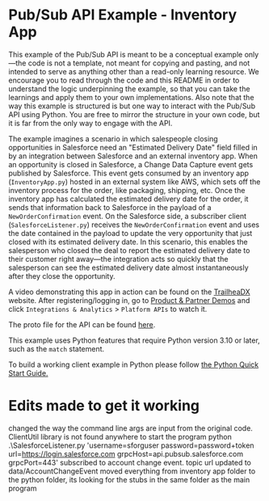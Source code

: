 # Pub/Sub API Example - Inventory App 

This example of the Pub/Sub API is meant to be a conceptual example only—the
code is not a template, not meant for copying and pasting, and not intended to
serve as anything other than a read-only learning resource. We encourage you to
read through the code and this README in order to understand the logic
underpinning the example, so that you can take the learnings and apply them to
your own implementations. Also note that the way this example is structured is
but one way to interact with the Pub/Sub API using Python. You are free to
mirror the structure in your own code, but it is far from the only way to
engage with the API. 

The example imagines a scenario in which salespeople closing opportunities in
Salesforce need an "Estimated Delivery Date" field filled in by an integration
between Salesforce and an external inventory app. When an opportunity is closed
in Salesforce, a Change Data Capture event gets published by Salesforce. This
event gets consumed by an inventory app (`InventoryApp.py`) hosted in an
external system like AWS, which sets off the inventory process for the order,
like packaging, shipping, etc. Once the inventory app has calculated the
estimated delivery date for the order, it sends that information back to
Salesforce in the payload of a `NewOrderConfirmation` event. On the Salesforce
side, a subscriber client (`SalesforceListener.py`) receives the
`NewOrderConfirmation` event and uses the date contained in the payload to
update the very opportunity that just closed with its estimated delivery date.
In this scenario, this enables the salesperson who closed the deal to report
the estimated delivery date to their customer right away—the integration acts
so quickly that the salesperson can see the estimated delivery date almost
instantaneously after they close the opportunity. 

A video demonstrating this app in action can be found on the
[TrailheaDX](https://www.salesforce.com/trailheadx) website. After
registering/logging in, go to [Product & Partner
Demos](https://www.salesforce.com/trailheadx) and click `Integrations &
Analytics` > `Platform APIs` to watch it.

The proto file for the API can be found [here](https://github.com/developerforce/pub-sub-api/blob/main/pubsub_api.proto).

This example uses Python features that require Python version 3.10 or later, such as the `match` statement. 

To build a working client example in Python please follow [the Python Quick Start Guide.](https://developer.salesforce.com/docs/platform/pub-sub-api/guide/qs-python-quick-start.html)

# Edits made to get it working
changed the way the command line args are input from the original code. ClientUtil library is not found anywhere
to start the program 
python .\SalesforceListener.py 'username=sforguser password=password+token url=https://login.salesforce.com grpcHost=api.pubsub.salesforce.com grpcPort=443'
subscribed to account change event. topic url updated to data/AccountChangeEvent
moved everything from inventory app folder to the python folder, its looking for the stubs in the same folder as the main program

